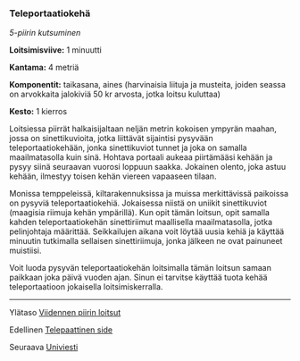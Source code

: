 ### Teleportaatiokehä

*5-piirin kutsuminen*

**Loitsimisviive:** 1 minuutti

**Kantama:** 4 metriä

**Komponentit:** taikasana, aines (harvinaisia liituja ja musteita, joiden seassa on arvokkaita jalokiviä 50 kr arvosta, jotka loitsu kuluttaa)

**Kesto:** 1 kierros

Loitsiessa piirrät halkaisijaltaan neljän metrin kokoisen ympyrän maahan, jossa on sinettikuvioita, jotka liittävät sijaintisi pysyvään teleportaatiokehään, jonka sinettikuviot tunnet ja joka on samalla maailmatasolla kuin sinä. Hohtava portaali aukeaa piirtämääsi kehään ja pysyy siinä seuraavan vuorosi loppuun saakka. Jokainen olento, joka astuu kehään, ilmestyy toisen kehän viereen vapaaseen tilaan. 

Monissa temppeleissä, kiltarakennuksissa ja muissa merkittävissä paikoissa on pysyviä teleportaatiokehiä. Jokaisessa niistä on uniikit sinettikuviot (maagisia riimuja kehän ympärillä). Kun opit tämän loitsun, opit samalla kahden teleportaatiokehän sinettiriimut maallisella maailmatasolla, jotka pelinjohtaja määrittää. Seikkailujen aikana voit löytää uusia kehiä ja käyttää minuutin tutkimalla sellaisen sinettiriimuja, jonka jälkeen ne ovat painuneet muistiisi. 

Voit luoda pysyvän teleportaatiokehän loitsimalla tämän loitsun samaan paikkaan joka päivä vuoden ajan. Sinun ei tarvitse käyttää tuota kehää teleportaatioon jokaisella loitsimiskerralla.

---

Ylätaso [Viidennen piirin loitsut](5_piirin_loitsut)

Edellinen [Telepaattinen side](Telepaattinen_side)

Seuraava [Univiesti](Univiesti)

